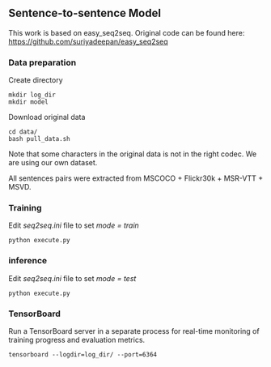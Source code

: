 ## Sentence-to-sentence Model

This work is based on easy_seq2seq. Original code can be found here: https://github.com/suriyadeepan/easy_seq2seq

### Data preparation

Create directory
```
mkdir log_dir
mkdir model
```
Download original data
```
cd data/
bash pull_data.sh
```
Note that some characters in the original data is not in the right codec. We are using our own dataset.

All sentences pairs were extracted from MSCOCO + Flickr30k + MSR-VTT + MSVD.

### Training

Edit *seq2seq.ini* file to set *mode = train*
```
python execute.py
```

### inference

Edit *seq2seq.ini* file to set *mode = test*
```
python execute.py
```

### TensorBoard

Run a TensorBoard server in a separate process for real-time monitoring of training progress and evaluation metrics.
```
tensorboard --logdir=log_dir/ --port=6364
```
